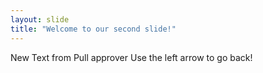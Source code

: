 ```yaml
---
layout: slide
title: "Welcome to our second slide!"
---
```

New Text from Pull approver
Use the left arrow to go back!
